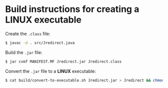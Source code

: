 # Build instructions for creating a **LINUX** executable

Create the `.class` file:

```bash
$ javac -d . src/Jredirect.java
```

Build the `.jar` file:

```bash
$ jar cvmf MANIFEST.MF Jredirect.jar Jredirect.class
```

Convert the `.jar` file to a **LINUX** executable:

```bash
$ cat build/convert-to-executable.sh Jredirect.jar > Jredirect && chmod +x Jredirect
```

